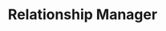 ---
name: Taylor Aldredge
id: taylor-aldredge
numberId: 15
title: Relationship Manager
bio: Taylor is a sagittarius who likes handstands, CrossFit and talking all about business development with companies that love helping their customers.
areas:
contact: { email: ta@eastcoastproduct.com, linkedin: http://linkedin.com/in/tayloraldredge, twitter: http://twitter.com/tayloraldredge }
---